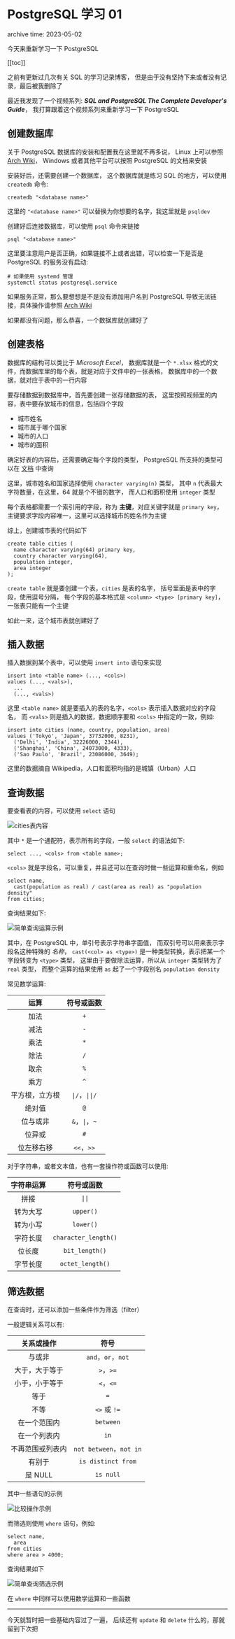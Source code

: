 # PostgreSQL 学习 01

<p class="archive-time">archive time: 2023-05-02</p>

<p class="sp-comment">今天来重新学习一下 PostgreSQL</p>

[[toc]]

之前有更新过几次有关 SQL 的学习记录博客，
但是由于没有坚持下来或者没有记录，最后被我删除了

最近我发现了一个视频系列:
**_SQL and PostgreSQL The Complete Developer's Guide_**，
我打算跟着这个视频系列来重新学习一下 PostgreSQL

## 创建数据库

关于 PostgreSQL 数据库的安装和配置我在这里就不再多说，
Linux 上可以参照 [Arch Wiki](https://wiki.archlinux.org/title/PostgreSQL)，
Windows 或者其他平台可以按照 PostgreSQL 的文档来安装

安装好后，还需要创建一个数据库，
这个数据库就是练习 SQL 的地方，可以使用 `createdb` 命令:

```shell
createdb "<database name>"
```

这里的 `"<database name>"` 可以替换为你想要的名字，我这里就是 `psqldev`

创建好后连接数据库，可以使用 `psql` 命令来链接

```shell
psql "<database name>"
```

这里要注意用户是否正确，如果链接不上或者出错，可以检查一下是否是 PostgreSQL 的服务没有启动:

```shell
# 如果使用 systemd 管理
systemctl status postgresql.service
```

如果服务正常，那么要想想是不是没有添加用户名到 PostgreSQL 导致无法链接，具体操作请参照 [Arch Wiki](https://wiki.archlinux.org/title/PostgreSQL)

如果都没有问题，那么恭喜，一个数据库就创建好了

## 创建表格

数据库的结构可以类比于 _Microsoft Excel_，
数据库就是一个 `*.xlsx` 格式的文件，而数据库里的每个表，就是对应于文件中的一张表格，
数据库中的一个数据，就对应于表中的一行内容

要存储数据到数据库中，首先要创建一张存储数据的表，
这里按照视频里的内容，表中要存放城市的信息，包括四个字段

- 城市姓名
- 城市属于哪个国家
- 城市的人口
- 城市的面积

确定好表的内容后，还需要确定每个字段的类型，
PostgreSQL 所支持的类型可以在
[文档](https://www.postgresql.org/docs/current/datatype.html) 中查询

这里，城市姓名和国家选择使用 `character varying(n)` 类型，
其中 `n` 代表最大字符数量，在这里，$64$ 就是个不错的数字，
而人口和面积使用 `integer` 类型

每个表格都需要一个索引用的字段，称为 **主键**，对应关键字就是 `primary key`，
主键要求字段内容唯一，这里可以选择城市的姓名作为主键

综上，创建城市表的代码如下

```pgsql
create table cities (
  name character varying(64) primary key,
  country character varying(64),
  population integer,
  area integer
);
```

`create table` 就是要创建一个表，`cities` 是表的名字，
括号里面是表中的字段，使用逗号分隔，
每个字段的基本格式是 `<column> <type> [primary key]`，一张表只能有一个主键

如此一来，这个城市表就创建好了

## 插入数据

插入数据到某个表中，可以使用 `insert into` 语句来实现

```pgsql
insert into <table name> (..., <cols>)
values (..., <vals>),
  ...
  (..., <vals>)
```

这里 `<table name>` 就是要插入的表的名字，`<cols>` 表示插入数据对应的字段名，
而 `<vals>` 则是插入的数据，数据顺序要和 `<cols>` 中指定的一致，例如:

```pgsql
insert into cities (name, country, population, area)
values ('Tokyo', 'Japan', 37732000, 8231),
  ('Delhi', 'India', 32226000, 2344),
  ('Shanghai', 'China', 24073000, 4333),
  ('Sao Paulo', 'Brazil', 23086000, 3649);
```

这里的数据摘自 Wikipedia，人口和面积均指的是城镇（Urban）人口

## 查询数据

要查看表的内容，可以使用 `select` 语句

![cities表内容](../../assert/img/psql-learn-01-pic01.png)

其中 `*` 是一个通配符，表示所有的字段，一般 `select` 的语法如下:

```pgsql
select ..., <cols> from <table name>;
```

`<cols>` 就是字段名，可以重复，并且还可以在查询时做一些运算和重命名，例如

```pgsql
select name,
  cast(population as real) / cast(area as real) as "population density"
from cities;
```

查询结果如下:

![简单查询运算示例](../../assert/img/psql-learn-01-pic02.png)

其中，在 PostgreSQL 中，单引号表示字符串字面值，
而双引号可以用来表示字段名这种特殊的 _名称_，
`cast(<col> as <type>)` 是一种类型转换，表示把某一个字段转变为 `<type>` 类型，
这里由于要做除法运算，所以从 `integer` 类型转为了 `real` 类型，
而整个运算的结果使用 `as` 起了一个字段别名 `population density`

常见数学运算:

|      运算      |   符号或函数   |
| :------------: | :------------: |
|      加法      |      `+`       |
|      减法      |      `-`       |
|      乘法      |      `*`       |
|      除法      |      `/`       |
|      取余      |      `%`       |
|      乘方      |      `^`       |
| 平方根，立方根 | `\|/`，`\|\|/` |
|     绝对值     |      `@`       |
|    位与或非    | `&`，`\|`，`~` |
|     位异或     |      `#`       |
|   位左移右移   |   `<<`，`>>`   |

对于字符串，或者文本值，也有一套操作符或函数可以使用:

| 字符串运算 |      符号或函数      |
| :--------: | :------------------: |
|    拼接    |        `\|\|`        |
|  转为大写  |      `upper()`       |
|  转为小写  |      `lower()`       |
|  字符长度  | `character_length()` |
|   位长度   |    `bit_length()`    |
|  字节长度  |   `octet_length()`   |

## 筛选数据

在查询时，还可以添加一些条件作为筛选（filter）

一般逻辑关系可以有:

|    关系或操作    |          符号           |
| :--------------: | :---------------------: |
|      与或非      |   `and`，`or`，`not`    |
|  大于，大于等于  |        `>`，`>=`        |
|  小于，小于等于  |        `<`，`<=`        |
|       等于       |           `=`           |
|       不等       |      `<>` 或 `!=`       |
|   在一个范围内   |        `between`        |
|   在一个列表内   |          `in`           |
| 不再范围或列表内 | `not between`，`not in` |
|      有别于      |   `is distinct from`    |
|     是 NULL      |        `is null`        |

其中一些语句的示例

![比较操作示例](../../assert/img/psql-learn-01-pic03.png)

而筛选则使用 `where` 语句，例如:

```pgsql
select name,
  area
from cities
where area > 4000;
```

查询结果如下

![简单查询筛选示例](../../assert/img/psql-learn-01-pic04.png)

在 `where` 中同样可以使用数学运算和一些函数

---

今天就暂时把一些基础内容过了一遍，
后续还有 `update` 和 `delete` 什么的，那就留到下次把
